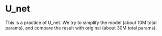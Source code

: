# U_net
This is a practice of U_net.
We try to simplify the model (about 10M total params),
and compare the result with original (about 30M total params).
